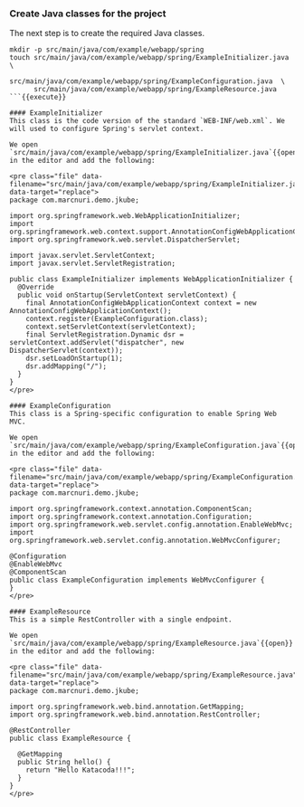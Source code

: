### Create Java classes for the project
The next step is to create the required Java classes.

```
mkdir -p src/main/java/com/example/webapp/spring
touch src/main/java/com/example/webapp/spring/ExampleInitializer.java    \
      src/main/java/com/example/webapp/spring/ExampleConfiguration.java  \
      src/main/java/com/example/webapp/spring/ExampleResource.java
```{{execute}}

#### ExampleInitializer
This class is the code version of the standard `WEB-INF/web.xml`. We will used to configure Spring's servlet context.

We open `src/main/java/com/example/webapp/spring/ExampleInitializer.java`{{open}} in the editor and add the following:

<pre class="file" data-filename="src/main/java/com/example/webapp/spring/ExampleInitializer.java" data-target="replace">
package com.marcnuri.demo.jkube;

import org.springframework.web.WebApplicationInitializer;
import org.springframework.web.context.support.AnnotationConfigWebApplicationContext;
import org.springframework.web.servlet.DispatcherServlet;

import javax.servlet.ServletContext;
import javax.servlet.ServletRegistration;

public class ExampleInitializer implements WebApplicationInitializer {
  @Override
  public void onStartup(ServletContext servletContext) {
    final AnnotationConfigWebApplicationContext context = new AnnotationConfigWebApplicationContext();
    context.register(ExampleConfiguration.class);
    context.setServletContext(servletContext);
    final ServletRegistration.Dynamic dsr = servletContext.addServlet("dispatcher", new DispatcherServlet(context));
    dsr.setLoadOnStartup(1);
    dsr.addMapping("/");
  }
}
</pre>

#### ExampleConfiguration
This class is a Spring-specific configuration to enable Spring Web MVC.

We open `src/main/java/com/example/webapp/spring/ExampleConfiguration.java`{{open}} in the editor and add the following:

<pre class="file" data-filename="src/main/java/com/example/webapp/spring/ExampleConfiguration.java" data-target="replace">
package com.marcnuri.demo.jkube;

import org.springframework.context.annotation.ComponentScan;
import org.springframework.context.annotation.Configuration;
import org.springframework.web.servlet.config.annotation.EnableWebMvc;
import org.springframework.web.servlet.config.annotation.WebMvcConfigurer;

@Configuration
@EnableWebMvc
@ComponentScan
public class ExampleConfiguration implements WebMvcConfigurer {
}
</pre>

#### ExampleResource
This is a simple RestController with a single endpoint.

We open `src/main/java/com/example/webapp/spring/ExampleResource.java`{{open}} in the editor and add the following:

<pre class="file" data-filename="src/main/java/com/example/webapp/spring/ExampleResource.java" data-target="replace">
package com.marcnuri.demo.jkube;

import org.springframework.web.bind.annotation.GetMapping;
import org.springframework.web.bind.annotation.RestController;

@RestController
public class ExampleResource {

  @GetMapping
  public String hello() {
    return "Hello Katacoda!!!";
  }
}
</pre>